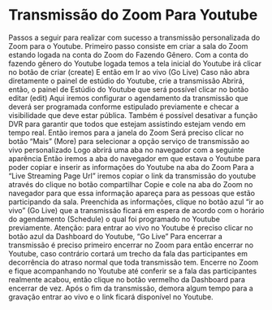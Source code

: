 # Transmissão do Zoom Para Youtube
Passos a seguir para realizar com sucesso a transmissão personalizada do Zoom para o Youtube. 
Primeiro passo consiste em criar a sala do Zoom estando logada na conta do Zoom do Fazendo Gênero.
Com a conta do fazendo gênero do Youtube logada temos a tela inicial do Youtube irá clicar no botão de criar (create)
E então em Ir ao vivo (Go Live)
Caso não abra diretamente o painel de estúdio do Youtube, crie a transmissão
Abrirá, então, o painel de Estúdio do Youtube que será possível clicar no botão editar (edit)
Aqui iremos configurar o agendamento da transmissão que deverá ser programada conforme estipulado previamente e checar a visibilidade que deve estar pública.
Também é possível desativar a função DVR para garantir que todos que estejam assistindo estejam vendo em tempo real.
Então iremos para a janela do Zoom
Será preciso clicar no botão “Mais” (More) para selecionar a opção serviço de transmissão ao vivo personalizado
Logo abrirá uma aba no navegador com a seguinte aparência
Então iremos a aba do navegador em que estava o Youtube para poder copiar e inserir as informações do Youtube na aba do Zoom
Para a “Live Streaming Page Url” iremos copiar o link da transmissão do youtube através do clique no botão compartilhar
Copie e cole na aba do Zoom no navegador para que essa informação apareça para as pessoas que estão participando da sala.
Preenchida as informações, clique no botão azul “ir ao vivo” (Go Live) que a transmissão ficará em espera de acordo com o horário do agendamento (Schedule) o qual foi programado no Youtube previamente.
Atenção: para entrar ao vivo no Youtube é preciso clicar no botão azul da Dashboard do Youtube, “Go Live” 
Para encerrar a transmissão é preciso primeiro encerrar no Zoom para então encerrar no Youtube, caso contrário cortará um trecho da fala das participantes em decorrência do atraso normal que toda transmissão tem. Encerre no Zoom e fique acompanhando no Youtube até conferir se a fala das participantes realmente acabou, então clique no botão vermelho da Dashboard para encerrar de vez.
Após o fim da transmissão, demora algum tempo para a gravação entrar ao vivo e o link ficará disponível no Youtube.

